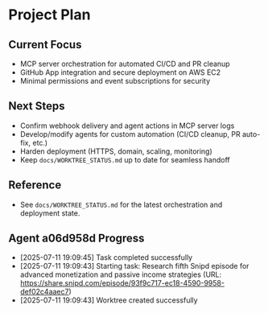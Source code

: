 # Project Plan

## Current Focus
- MCP server orchestration for automated CI/CD and PR cleanup
- GitHub App integration and secure deployment on AWS EC2
- Minimal permissions and event subscriptions for security

## Next Steps
- Confirm webhook delivery and agent actions in MCP server logs
- Develop/modify agents for custom automation (CI/CD cleanup, PR auto-fix, etc.)
- Harden deployment (HTTPS, domain, scaling, monitoring)
- Keep `docs/WORKTREE_STATUS.md` up to date for seamless handoff

## Reference
- See `docs/WORKTREE_STATUS.md` for the latest orchestration and deployment state. 

## Agent a06d958d Progress
- [2025-07-11 19:09:45] Task completed successfully
- [2025-07-11 19:09:43] Starting task: Research fifth Snipd episode for advanced monetization and passive income strategies (URL: https://share.snipd.com/episode/93f9c717-ec18-4590-9958-def02c4aaec7)
- [2025-07-11 19:09:43] Worktree created successfully
